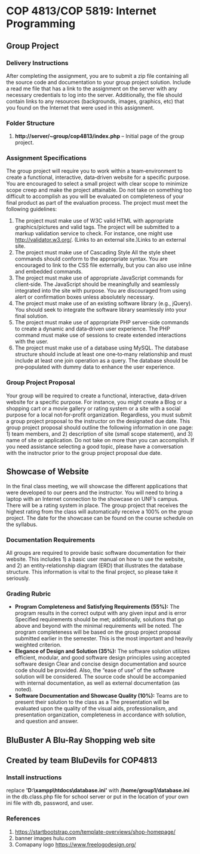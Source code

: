# COP 4813/COP 5819: Internet Programming

##  Group Project

### Delivery Instructions
After completing the assignment, you are to submit a zip file containing all the source code and documentation to your group project solution. Include a read me file that has a link to the assignment on the server with any necessary credentials to log into the server. Additionally, the file should contain links to any resources (backgrounds, images, graphics, etc) that you found on the Internet that were used in this assignment.

### Folder Structure
1. **http://server/~group/cop4813/index.php** – Initial page of the group project.


### Assignment Specifications
The group project will require you to work within a team‐environment to create a functional, interactive, data‐driven website for a specific purpose. You are encouraged to select a small project with clear scope to minimize scope creep and make the project attainable. Do not take on something too difficult to accomplish as you will be evaluated on completeness of your final product as part of the evaluation process. The project must meet the following guidelines:


1.  The project must make use of W3C valid HTML with appropriate graphics/pictures and valid tags. The project will be submitted to a markup validation service to check. For instance,
    one might use http://validator.w3.org/. (Links to an external site.)Links to an external site.
2.  The project must make use of Cascading Style All the style sheet commands should conform to the appropriate syntax. You are encouraged to link to the CSS file externally, but you
    can also use inline and embedded commands.
3.  The project must make use of appropriate JavaScript commands for client‐side. The JavaScript should be meaningfully and seamlessly integrated into the site with purpose. You are
    discouraged from using alert or confirmation boxes unless absolutely necessary.
4.  The project must make use of an existing software library (e.g., jQuery). You should seek to integrate the software library seamlessly into your final solution.
5.  The project must make use of appropriate PHP server‐side commands to create a dynamic and data‐driven user experience. The PHP command must make use of sessions to create
    extended interactions with the user.
6.  The project must make use of a database using MySQL. The database structure should include at least one one‐to‐many relationship and must include at least one join operation
    as a query. The database should be pre‐populated with dummy data to enhance the user experience.

### Group Project Proposal
Your group will be required to create a functional, interactive, data‐driven website for a specific purpose. For instance, you might create a Blog or a shopping cart or a movie gallery or rating system or a site with a social purpose for a local not‐for‐profit organization. Regardless, you must submit a group project proposal to the instructor on the designated due date. This group project proposal should outline the following information in one page: 1) team members, and 2) description of site (small scope statement), and 3) name of site or application. Do not take on more than you can accomplish. If you need assistance selecting a good topic, please have a conversation with the instructor prior to the group project proposal due date.

## Showcase of Website
In the final class meeting, we will showcase the different applications that were developed to our peers and the instructor. You will need to bring a laptop with an Internet connection to the showcase on UNF’s campus. There will be a rating system in place. The group project that receives the highest rating from the class will automatically receive a 100% on the group project. The date for the showcase can be found on the course schedule on the syllabus.

### Documentation Requirements
All groups are required to provide basic software documentation for their website. This includes 1) a basic user manual on how to use the website, and 2) an entity‐relationship diagram (ERD) that illustrates the database structure. This information is vital to the final project, so please take it seriously.

 ### Grading Rubric
* **Program Completeness and Satisfying Requirements (55%):** The program results in the correct output with any given input and is error Specified requirements should be met; additionally, solutions that go above and beyond with the minimal requirements will be noted. The program completeness will be based on the group project proposal submitted earlier in the semester. This is the most important and heavily weighted criterion.
* **Elegance of Design and Solution (35%):** The software solution utilizes efficient, modular, and good software design principles using accepted software design Clear and concise design documentation and source code should be provided. Also, the “ease of use” of the software solution will be considered. The source code should be accompanied with internal documentation, as well as external documentation (as noted).
* **Software Documentation and Showcase Quality (10%):** Teams are to present their solution to the class as a The presentation will be evaluated upon the quality of the visual aids, professionalism, and presentation organization, completeness in accordance with solution, and question and answer.

## BluBuster A Blu-Ray Shopping web site
## Created by team BluDevils for COP4813

### Install instructions
replace **'D:\xampp\htdocs\database.ini'** with **/home/group1/database.ini** in the db.class.php file
for school server or put in the location of your own ini file with db, password, and user.
### References
1. https://startbootstrap.com/template-overviews/shop-homepage/
2. banner images hulu.com
3. Comapany logo https://www.freelogodesign.org/
